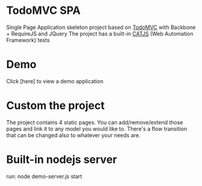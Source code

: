 TodoMVC SPA
============

Single Page Application skeleton project based on [TodoMVC](http://todomvc.com/) with Backbone + RequireJS and JQuery
The project has a built-in [CATJS](https://github.com/catjsteam) (Web Automation Framework) tests

# Demo
Click [here] to view a demo application

# Custom the project
The project contains 4 static pages. You can add/remove/extend those pages and link it to any model you would like to.
There's a flow transition that can be changed also to whatever your needs are.

# Built-in nodejs server
run: node demo-server.js start